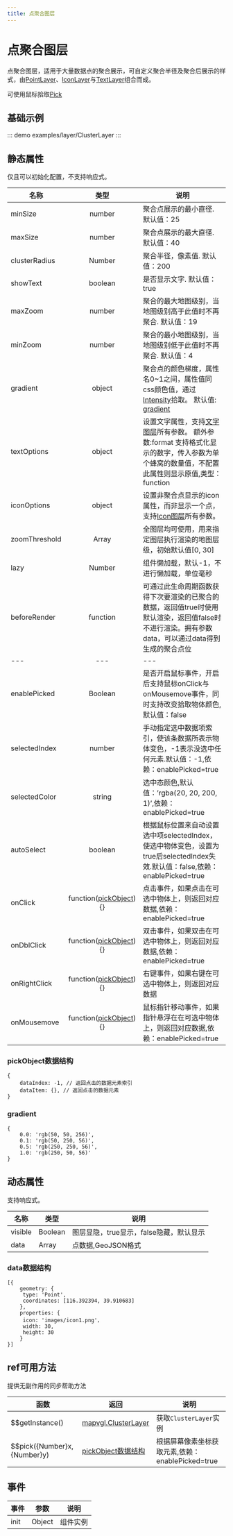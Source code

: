 ```yaml
---
title: 点聚合图层
---
```


# 点聚合图层
点聚合图层，适用于大量数据点的聚合展示，可自定义聚合半径及聚合后展示的样式，由[PointLayer](https://mapv.baidu.com/gl/docs/PointLayer.html)、[IconLayer](https://mapv.baidu.com/gl/docs/IconLayer.html)与[TextLayer](https://mapv.baidu.com/gl/docs/TextLayer.html)组合而成。

可使用鼠标拾取[Pick](https://mapv.baidu.com/gl/docs/Pick.html)

## 基础示例

::: demo
examples/layer/ClusterLayer
:::

## 静态属性
仅且可以初始化配置，不支持响应式。

名称 | 类型 | 说明
---|:---:|---
minSize | number | 聚合点展示的最小直径. 默认值：25
maxSize | number | 聚合点展示的最大直径. 默认值：40
clusterRadius | Number | 聚合半径，像素值. 默认值：200
showText | boolean | 是否显示文字. 默认值：true
maxZoom | number | 聚合的最大地图级别，当地图级别高于此值时不再聚合. 默认值：19
minZoom | number | 聚合的最小地图级别，当地图级别低于此值时不再聚合. 默认值：4
gradient | object | 聚合点的颜色梯度，属性名0~1之间，属性值同css颜色值，通过[Intensity](https://mapv.baidu.com/gl/docs/Intensity.html)拾取。 默认值: [gradient](#gradient)
textOptions | object | 设置文字属性，支持[文字图层](https://mapv.baidu.com/gl/docs/TextLayer.html)所有参数。 额外参数:format 支持格式化显示的数字，传入参数为单个蜂窝的数量值，不配置此属性则显示原值,类型：function
iconOptions | object | 设置非聚合点显示的icon属性，而非显示一个点，支持[Icon图层](https://mapv.baidu.com/gl/docs/IconLayer.html)所有参数。
zoomThreshold | Array | 全图层均可使用，用来指定图层执行渲染的地图层级，初始默认值[0, 30]
lazy | Number | 组件懒加载，默认-1，不进行懒加载，单位毫秒
beforeRender | function | 可通过此生命周期函数获得下次要渲染的已聚合的数据，返回值true时使用默认渲染，返回值false时不进行渲染。拥有参数data，可以通过data得到生成的聚合点位
---|---|---
enablePicked | Boolean | 是否开启鼠标事件，开启后支持鼠标onClick与onMousemove事件，同时支持改变拾取物体颜色,默认值：false
selectedIndex | number | 手动指定选中数据项索引，使该条数据所表示物体变色，-1表示没选中任何元素.默认值：-1,依赖：enablePicked=true
selectedColor | string | 选中态颜色,默认值：’rgba(20, 20, 200, 1)’,依赖：enablePicked=true
autoSelect | boolean | 根据鼠标位置来自动设置选中项selectedIndex，使选中物体变色，设置为true后selectedIndex失效.默认值：false,依赖：enablePicked=true
onClick | function([pickObject](#pickObject数据结构)){} | 点击事件，如果点击在可选中物体上，则返回对应数据,依赖：enablePicked=true
onDblClick | function([pickObject](#pickObject数据结构)){} | 双击事件，如果双击在可选中物体上，则返回对应数据,依赖：enablePicked=true
onRightClick | function([pickObject](#pickObject数据结构)){} | 右键事件，如果右键在可选中物体上，则返回对应数据
onMousemove | function([pickObject](#pickObject数据结构)){} | 鼠标指针移动事件，如果指针悬浮在在可选中物体上，则返回对应数据,依赖：enablePicked=true

### pickObject数据结构
```
{
    dataIndex: -1, // 返回点击的数据元素索引
    dataItem: {}, // 返回点击的数据元素
}
```

### gradient
```
{
    0.0: 'rgb(50, 50, 256)',
    0.1: 'rgb(50, 250, 56)',
    0.5: 'rgb(250, 250, 56)',
    1.0: 'rgb(250, 50, 56)'
}
```



## 动态属性
支持响应式。

名称 | 类型 | 说明
---|---|---|
visible | Boolean | 图层显隐，true显示，false隐藏，默认显示
data | Array  | 点数据,GeoJSON格式

### data数据结构
```
[{
    geometry: {
     type: 'Point',
     coordinates: [116.392394, 39.910683]
    },
    properties: {
     icon: 'images/icon1.png'，
     width: 30,
     height: 30
    }
}]
```

## ref可用方法
提供无副作用的同步帮助方法

函数 | 返回 | 说明
---|---|---|
$$getInstance() | [mapvgl.ClusterLayer](https://mapv.baidu.com/gl/docs/ClusterLayer.html) | 获取`ClusterLayer`实例
$$pick({Number}x, {Number}y) | [pickObject数据结构](#pickObject数据结构) | 根据屏幕像素坐标获取元素,依赖：enablePicked=true

## 事件

事件 | 参数 | 说明
---|---|---|
init | Object | 组件实例
